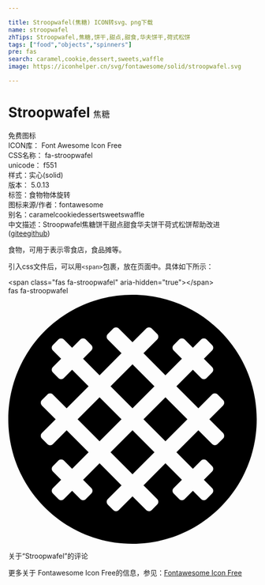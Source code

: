 ```yaml
---

title: Stroopwafel(焦糖) ICON转svg、png下载
name: stroopwafel
zhTips: Stroopwafel,焦糖,饼干,甜点,甜食,华夫饼干,荷式松饼
tags: ["food","objects","spinners"]
pre: fas
search: caramel,cookie,dessert,sweets,waffle
image: https://iconhelper.cn/svg/fontawesome/solid/stroopwafel.svg

---
```


# Stroopwafel  <small style="font-size: 60%;font-weight: 100">焦糖</small>


<div class="detail-page">
<p>
<span><span class="badge-success badge">免费图标</span> </span>
<br/>
<span>
ICON库：
<span class="badge-secondary badge">Font Awesome Icon Free</span> 
</span>
<br/>
<span>
CSS名称：
<span class="badge-secondary badge">fa-stroopwafel</span> 
</span>
<br/>
<span>
unicode：
<span class="badge-secondary badge">f551</span> 
<copy-btn content='f551' btn-title=""></copy-btn>
<copy-btn :content='String.fromCodePoint(parseInt("f551", 16))' btn-title="复制U"></copy-btn>
</span><br/><span>样式：<span class="badge-light badge">实心(solid)</span></span>
<br/>
<span>
版本：
<span class="badge-secondary badge">5.0.13</span> 
</span><br/><span>标签：<span class="badge-light badge"><router-link to="/tags/food.html">食物</router-link></span><span class="badge-light badge"><router-link to="/tags/objects.html">物体</router-link></span><span class="badge-light badge"><router-link to="/tags/spinners.html">旋转</router-link></span></span>
<br/>
<span>图标来源/作者：<span class="badge-light badge">fontawesome</span></span> 
<br/>
<span>别名：<span class="badge-light badge">caramel</span><span class="badge-light badge">cookie</span><span class="badge-light badge">dessert</span><span class="badge-light badge">sweets</span><span class="badge-light badge">waffle</span></span><br/><span class="zh-detail">中文描述：<span class="badge-primary badge">Stroopwafel</span><span class="badge-primary badge">焦糖</span><span class="badge-primary badge">饼干</span><span class="badge-primary badge">甜点</span><span class="badge-primary badge">甜食</span><span class="badge-primary badge">华夫饼干</span><span class="badge-primary badge">荷式松饼</span><span class="help-link"><span>帮助改进</span>(<a href="https://gitee.com/liuwave/icon-helper/edit/master/json/fontawesome/solid/stroopwafel.json" target="_blank" rel="noopener noreferrer">gitee</a><a href="https://github.com/liuwave/icon-helper/edit/master/json/fontawesome/solid/stroopwafel.json" target="_blank" rel="noopener noreferrer">github</a></span>)</span><br/>
</p>
</div><div class="description description alert alert-light">食物，可用于表示零食店，食品摊等。</div>
<div class="alert alert-dark">
  <i class="fas fa-stroopwafel fa-xs"></i>
  <i class="fas fa-stroopwafel fa-sm"></i>
  <i class="fas fa-stroopwafel fa-lg"></i>
  <i class="fas fa-stroopwafel fa-2x"></i>
  <i class="fas fa-stroopwafel fa-3x"></i>
  <i class="fas fa-stroopwafel fa-5x"></i>
  <i class="fas fa-stroopwafel fa-7x"></i>
</div>
<div>
  <p>引入css文件后，可以用<code>&lt;span&gt;</code>包裹，放在页面中。具体如下所示：    
  </p>
  <div class="alert alert-primary" style="font-size: 14px">
    &lt;span class="fas fa-stroopwafel" aria-hidden="true"&gt;&lt;/span&gt;
    <copy-btn content='<span class="fas fa-stroopwafel" aria-hidden="true"></span>'></copy-btn>
  </div>
  <div class="alert alert-secondary">
    <i class="fas fa-stroopwafel"
    style="font-size: 24px"
    aria-hidden="true"></i> fas fa-stroopwafel
    <copy-btn content="fas fa-stroopwafel" btn-title="复制图标名称"></copy-btn>
  </div>
</div>
<div id="svg" class="svg-wrap">
<svg xmlns="http://www.w3.org/2000/svg" viewBox="0 0 512 512"><path d="M188.12 210.74L142.86 256l45.25 45.25L233.37 256l-45.25-45.26zm113.13-22.62L256 142.86l-45.25 45.25L256 233.37l45.25-45.25zm-90.5 135.76L256 369.14l45.26-45.26L256 278.63l-45.25 45.25zM256 0C114.62 0 0 114.62 0 256s114.62 256 256 256 256-114.62 256-256S397.38 0 256 0zm186.68 295.6l-11.31 11.31c-3.12 3.12-8.19 3.12-11.31 0l-28.29-28.29-45.25 45.25 33.94 33.94 16.97-16.97c3.12-3.12 8.19-3.12 11.31 0l11.31 11.31c3.12 3.12 3.12 8.19 0 11.31l-16.97 16.97 16.97 16.97c3.12 3.12 3.12 8.19 0 11.31l-11.31 11.31c-3.12 3.12-8.19 3.12-11.31 0l-16.97-16.97-16.97 16.97c-3.12 3.12-8.19 3.12-11.31 0l-11.31-11.31c-3.12-3.12-3.12-8.19 0-11.31l16.97-16.97-33.94-33.94-45.26 45.26 28.29 28.29c3.12 3.12 3.12 8.19 0 11.31l-11.31 11.31c-3.12 3.12-8.19 3.12-11.31 0L256 414.39l-28.29 28.29c-3.12 3.12-8.19 3.12-11.31 0l-11.31-11.31c-3.12-3.12-3.12-8.19 0-11.31l28.29-28.29-45.25-45.26-33.94 33.94 16.97 16.97c3.12 3.12 3.12 8.19 0 11.31l-11.31 11.31c-3.12 3.12-8.19 3.12-11.31 0l-16.97-16.97-16.97 16.97c-3.12 3.12-8.19 3.12-11.31 0l-11.31-11.31c-3.12-3.12-3.12-8.19 0-11.31l16.97-16.97-16.97-16.97c-3.12-3.12-3.12-8.19 0-11.31l11.31-11.31c3.12-3.12 8.19-3.12 11.31 0l16.97 16.97 33.94-33.94-45.25-45.25-28.29 28.29c-3.12 3.12-8.19 3.12-11.31 0L69.32 295.6c-3.12-3.12-3.12-8.19 0-11.31L97.61 256l-28.29-28.29c-3.12-3.12-3.12-8.19 0-11.31l11.31-11.31c3.12-3.12 8.19-3.12 11.31 0l28.29 28.29 45.25-45.26-33.94-33.94-16.97 16.97c-3.12 3.12-8.19 3.12-11.31 0l-11.31-11.31c-3.12-3.12-3.12-8.19 0-11.31l16.97-16.97-16.97-16.97c-3.12-3.12-3.12-8.19 0-11.31l11.31-11.31c3.12-3.12 8.19-3.12 11.31 0l16.97 16.97 16.97-16.97c3.12-3.12 8.19-3.12 11.31 0l11.31 11.31c3.12 3.12 3.12 8.19 0 11.31l-16.97 16.97 33.94 33.94 45.26-45.25-28.29-28.29c-3.12-3.12-3.12-8.19 0-11.31l11.31-11.31c3.12-3.12 8.19-3.12 11.31 0L256 97.61l28.29-28.29c3.12-3.12 8.19-3.12 11.31 0l11.31 11.31c3.12 3.12 3.12 8.19 0 11.31l-28.29 28.29 45.26 45.25 33.94-33.94-16.97-16.97c-3.12-3.12-3.12-8.19 0-11.31l11.31-11.31c3.12-3.12 8.19-3.12 11.31 0l16.97 16.97 16.97-16.97c3.12-3.12 8.19-3.12 11.31 0l11.31 11.31c3.12 3.12 3.12 8.19 0 11.31l-16.97 16.97 16.97 16.97c3.12 3.12 3.12 8.19 0 11.31l-11.31 11.31c-3.12 3.12-8.19 3.12-11.31 0l-16.97-16.97-33.94 33.94 45.25 45.26 28.29-28.29c3.12-3.12 8.19-3.12 11.31 0l11.31 11.31c3.12 3.12 3.12 8.19 0 11.31L414.39 256l28.29 28.28a8.015 8.015 0 0 1 0 11.32zM278.63 256l45.26 45.25L369.14 256l-45.25-45.26L278.63 256z"/></svg>
</div>
<detail full-name='fa-stroopwafel'></detail>

<Vssue title="关于“Stroopwafel”的评论" >关于“Stroopwafel”的评论</Vssue>
    
<div><p>更多关于  Fontawesome Icon Free的信息，参见：<a target="_blank" href="https://iconhelper.cn/fontawesome.html">Fontawesome Icon Free</a>
</p></div>
